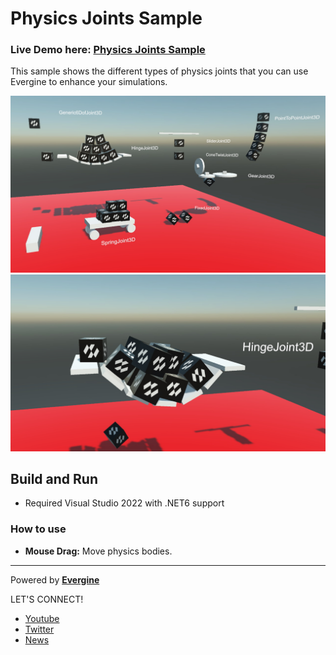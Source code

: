 # Physics Joints Sample

### Live Demo here: [Physics Joints Sample](https://physicsjoints.z6.web.core.windows.net/)

This sample shows the different types of physics joints that you can use Evergine to enhance your simulations.

![alt Screenshot](Screenshots/screenshots01.jpg)
![alt Screenshot](Screenshots/screenshots02.jpg)

## Build and Run
- Required Visual Studio 2022 with .NET6 support

### How to use

 * **Mouse Drag:** Move physics bodies.
  
----
Powered by **[Evergine](https://evergine.com)**

LET'S CONNECT!

- [Youtube](https://www.youtube.com/channel/UCpA-X92rxM0OuywdVcir9mA)
- [Twitter](https://twitter.com/EvergineTeam)
- [News](https://evergine.com/news/)
